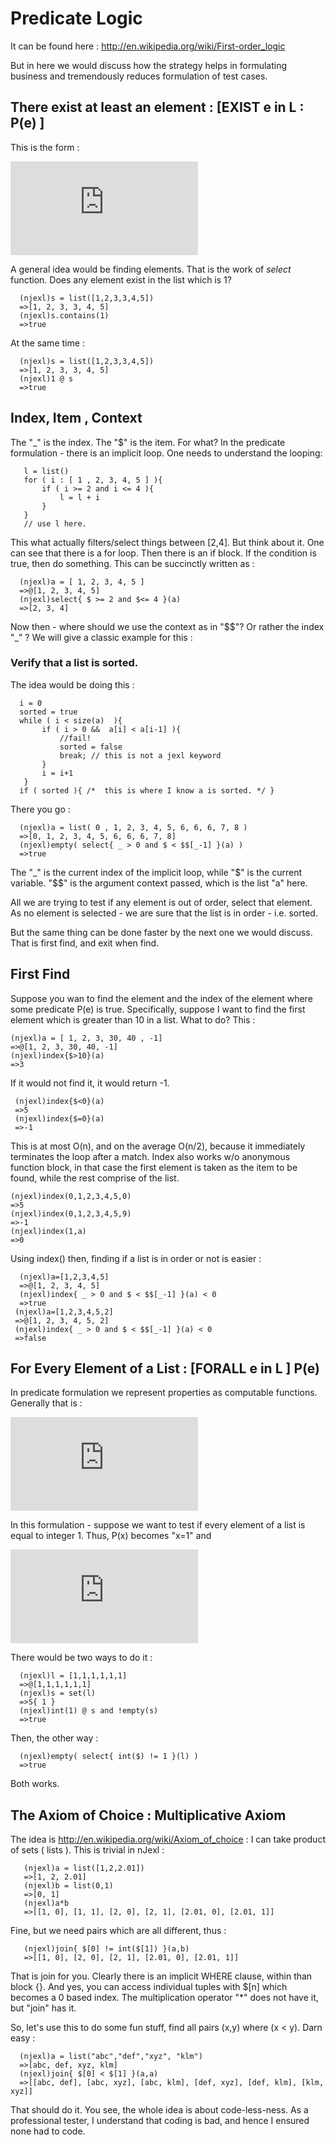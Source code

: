 # Predicate Logic 

It can be found here : http://en.wikipedia.org/wiki/First-order_logic

But in here we would discuss how the strategy helps in formulating business and tremendously reduces formulation of test cases. 

## There exist at least an element : [EXIST e in L : P(e) ]

This is the form : 

![Exists Form](http://latex.codecogs.com/gif.latex?%5Cfn_phv%20%5Cexists%20x%20%5Cin%20L%20%5C%3B%20%3B%5C%3B%20P%28x%29%20%3A%20TRUE)

A general idea would be finding elements. That is the work of *select* function.
Does any element exist in the list which is 1? 

      (njexl)s = list([1,2,3,3,4,5])
      =>[1, 2, 3, 3, 4, 5]
      (njexl)s.contains(1)
      =>true


At the same time  : 
      
      (njexl)s = list([1,2,3,3,4,5])
      =>[1, 2, 3, 3, 4, 5]
      (njexl)1 @ s 
      =>true

## Index, Item , Context 

The "_" is the index. The "$" is the item.
For what? In the predicate formulation - there is an implicit loop. One needs to understand the looping:
       
       l = list()
       for ( i : [ 1 , 2, 3, 4, 5 ] ){
           if ( i >= 2 and i <= 4 ){
               l = l + i
           }
       }
       // use l here.

This what actually filters/select things between [2,4].
But think about it. One can see that there is a for loop. Then there is an if block.
If the condition is true, then do something. This can be succinctly written as : 

      (njexl)a = [ 1, 2, 3, 4, 5 ]
      =>@[1, 2, 3, 4, 5]
      (njexl)select{ $ >= 2 and $<= 4 }(a)
      =>[2, 3, 4]

Now then - where should we use the context as in "$$"? Or rather the index "_" ?
We will give a classic example for this : 

### Verify that a list is sorted.

The idea would be doing this :  
       
      i = 0 
      sorted = true 
      while ( i < size(a)  ){
           if ( i > 0 &&  a[i] < a[i-1] ){
               //fail!
               sorted = false
               break; // this is not a jexl keyword 
           }
           i = i+1
       }      
      if ( sorted ){ /*  this is where I know a is sorted. */ }

There you go : 

      (njexl)a = list( 0 , 1, 2, 3, 4, 5, 6, 6, 6, 7, 8 )
      =>[0, 1, 2, 3, 4, 5, 6, 6, 6, 7, 8]
      (njexl)empty( select{ _ > 0 and $ < $$[_-1] }(a) )
      =>true


The "_" is the current index of the implicit loop, while "$" is the current variable. "$$" is the argument context 
passed, which is the list "a" here.

All we are trying to test if any element is out of order, select that element.
As no element is selected - we are sure that the list is in order - i.e. sorted.

But the same thing can be done faster by the next one we would discuss.
That is first find, and exit when find.

## First Find 
Suppose you wan to find the element and the index of the element where some predicate P(e) is true.
Specifically, suppose I want to find the first element which is greater than 10 in a list.
What to do? This : 

    (njexl)a = [ 1, 2, 3, 30, 40 , -1]
    =>@[1, 2, 3, 30, 40, -1]
    (njexl)index{$>10}(a)
    =>3

If it would not find it, it would return -1.

     (njexl)index{$<0}(a)
     =>5
     (njexl)index{$=0}(a)
     =>-1

This is at most O(n), and on the average O(n/2), because it immediately terminates the loop after a match.
Index also works w/o anonymous function block, in that case the first element is taken as the item to be found, 
while the rest comprise of the list.

    (njexl)index(0,1,2,3,4,5,0)
    =>5
    (njexl)index(0,1,2,3,4,5,9)
    =>-1
    (njexl)index(1,a)
    =>0

Using index() then, finding if a list is in order or not is easier : 

      (njexl)a=[1,2,3,4,5]
      =>@[1, 2, 3, 4, 5]
      (njexl)index{ _ > 0 and $ < $$[_-1] }(a) < 0 
      =>true
     (njexl)a=[1,2,3,4,5,2]
     =>@[1, 2, 3, 4, 5, 2]
     (njexl)index{ _ > 0 and $ < $$[_-1] }(a) < 0 
     =>false


## For Every Element of a List  : [FORALL e in L ] P(e)

In predicate formulation we represent properties as computable functions.
Generally that is : 

![For all Form ](http://latex.codecogs.com/gif.latex?%5Cfn_phv%20%5Cforall%20x%20%5Cin%20L%20%5C%3B%20%3B%5C%3B%20P%28x%29%20%3A%20TRUE)

In this formulation - suppose we want to test if every element of a list is equal to integer 1.
Thus, P(x) becomes "x=1" and 

![Predicate Form of x = 1 ](http://latex.codecogs.com/gif.latex?%5Cfn_phv%20%5Cforall%20x%20%5Cin%20L%20%5C%3B%20%3B%5C%3B%20x%20%3D%201)


There would be two ways to do it : 

      (njexl)l = [1,1,1,1,1,1]    
      =>@[1,1,1,1,1,1]
      (njexl)s = set(l)              
      =>S{ 1 }
      (njexl)int(1) @ s and !empty(s)
      =>true

Then, the other way : 

      (njexl)empty( select{ int($) != 1 }(l) )
      =>true

Both works. 

## The Axiom of Choice : Multiplicative Axiom 

The idea is http://en.wikipedia.org/wiki/Axiom_of_choice : I can take product of sets ( lists ).
This is trivial in nJexl : 


       (njexl)a = list([1,2,2.01])
       =>[1, 2, 2.01]
       (njexl)b = list(0,1)
       =>[0, 1]
       (njexl)a*b
       =>[[1, 0], [1, 1], [2, 0], [2, 1], [2.01, 0], [2.01, 1]]

Fine, but we need pairs which are all different, thus : 

       (njexl)join{ $[0] != int($[1]) }(a,b)
       =>[[1, 0], [2, 0], [2, 1], [2.01, 0], [2.01, 1]]

 That is join for you. Clearly there is an implicit WHERE clause, within than block {}.
And yes, you can access individual tuples with $[n] which becomes a 0 based index.
The multiplication operator "*" does not have it, but "join" has it.

So, let's use this to do some fun stuff, find all pairs (x,y) where (x < y). 
Darn easy :

      (njexl)a = list("abc","def","xyz", "klm")           
      =>[abc, def, xyz, klm]
      (njexl)join{ $[0] < $[1] }(a,a)
      =>[[abc, def], [abc, xyz], [abc, klm], [def, xyz], [def, klm], [klm, xyz]]  


That should do it. You see, the whole idea is about code-less-ness.
As a professional tester, I understand that coding is bad, and hence I ensured none had to code.